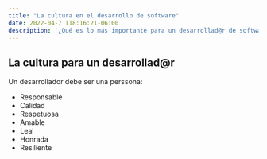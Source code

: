 ```yaml
---
title: "La cultura en el desarrollo de software"
date: 2022-04-7 T18:16:21-06:00
description: '¿Qué es lo más importante para un desarrollad@r de software?'
---
```


## La cultura para un desarrollad@r

Un desarrollador debe ser una perssona:

- Responsable
- Calidad
- Respetuosa
- Amable
- Leal
- Honrada
- Resiliente

